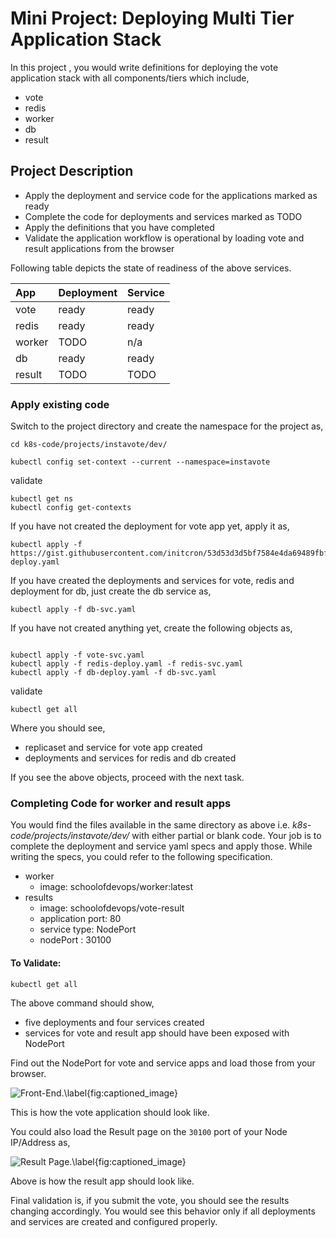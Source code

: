 # Mini Project: Deploying Multi Tier Application Stack

In this project , you would write definitions for deploying the vote application stack with all components/tiers which include,

  * vote
  * redis
  * worker
  * db
  * result

## Project Description

  * Apply the deployment and service code for the applications marked as ready
  * Complete the code for  deployments and services marked as TODO
  * Apply the definitions that you have completed
  * Validate the application workflow is operational by loading vote and result applications from the browser


Following table depicts the state of readiness of the above services.

| App     | Deployment     | Service |
| :------------- | :------------- | :------------- |
| vote       | ready       | ready       |
| redis       | ready       | ready       |
| worker       | TODO       | n/a       |
| db       | ready       | ready       |
| result       | TODO       | TODO       |


### Apply existing code

Switch to the project directory and create  the namespace for the project as,

```
cd k8s-code/projects/instavote/dev/

kubectl config set-context --current --namespace=instavote
```

validate 

```
kubectl get ns 
kubectl config get-contexts 
```

If you have not created the deployment for vote app yet, apply it as, 

```
kubectl apply -f https://gist.githubusercontent.com/initcron/53d53d3d5bf7584e4da69489fbf15209/raw/0245fabc4dcf80a238860f7b315d0005eca4e61a/vote-deploy.yaml
```

If you have created the deployments and services for vote, redis and deployment for db, just create the db service as, 

```
kubectl apply -f db-svc.yaml
```


If you have not created anything yet, create the following objects as,

```

kubectl apply -f vote-svc.yaml
kubectl apply -f redis-deploy.yaml -f redis-svc.yaml
kubectl apply -f db-deploy.yaml -f db-svc.yaml
```

validate

```
kubectl get all
```
Where you should see,

  * replicaset and service for vote app created
  * deployments and services for redis and db created

If you see the above objects, proceed with the next task.

### Completing Code for worker and result apps

You would find the files available in the same directory as above i.e. *k8s-code/projects/instavote/dev/* with either partial or blank code. Your job is to complete the deployment and service yaml specs and apply those. While writing the specs, you could refer to the following specification.  

  * worker
    * image: schoolofdevops/worker:latest
  * results
    * image: schoolofdevops/vote-result
    * application port: 80
    * service type: NodePort
    * nodePort : 30100



#### To Validate:

```
kubectl get all
```

The above command should show,
  * five deployments and four services created
  * services for vote and result app should have been exposed with NodePort

Find out the NodePort for vote and service apps and load those from your browser.


![Front-End.\label{fig:captioned_image}](images/vote-rc.png)

This is how the vote application should look like.


You could also load the Result page on the `30100` port of your Node IP/Address as, 

![Result Page.\label{fig:captioned_image}](images/Result.png)

Above is how the result app should look like.

Final validation is, if you submit the vote, you should see the results changing accordingly. You would see this behavior only if all deployments and services are created and configured properly.
